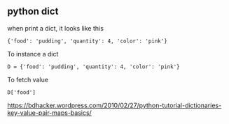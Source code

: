 
## python dict
when print a dict, it looks like this 
```
{'food': 'pudding', 'quantity': 4, 'color': 'pink'}
```
To instance a dict
```
D = {'food': 'pudding', 'quantity': 4, 'color': 'pink'}
```
To fetch value
```
D['food']
```
https://bdhacker.wordpress.com/2010/02/27/python-tutorial-dictionaries-key-value-pair-maps-basics/  

